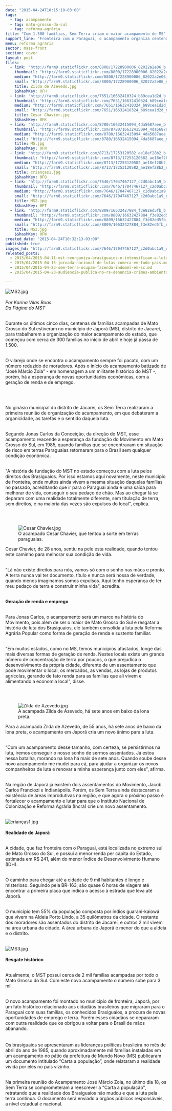 ```yaml
---
date: "2015-04-24T10:15:10-03:00"
tags:
  - tag: acampamento
  - tag: mato-grosso-do-sul
  - tag: reforma-agrária
title: "Com 1.500 famílias, Sem Terra criam o maior acampamento de MS"
support_line: "Fronteira com o Paraguai, o acampamento organiza centenas de famílias que tentaram construir suas vidas em terras paraguaias."
menu: reforma agrária
sector: mass-front
section: cover
layout: post
files:
  - link: "http://farm9.staticflickr.com/8800/17228900006_82022a2e06_b.jpg"
    thumbnail: "http://farm9.staticflickr.com/8800/17228900006_82022a2e06_t.jpg"
    medium: "http://farm9.staticflickr.com/8800/17228900006_82022a2e06_z.jpg"
    small: "http://farm9.staticflickr.com/8800/17228900006_82022a2e06_n.jpg"
    title: Zilda de Azevedo.jpg
    $$hashKey: 0FH
  - link: "http://farm8.staticflickr.com/7651/16632410324_b89cea1d2d_b.jpg"
    thumbnail: "http://farm8.staticflickr.com/7651/16632410324_b89cea1d2d_t.jpg"
    medium: "http://farm8.staticflickr.com/7651/16632410324_b89cea1d2d_z.jpg"
    small: "http://farm8.staticflickr.com/7651/16632410324_b89cea1d2d_n.jpg"
    title: Cesar Chavier.jpg
    $$hashKey: 0FK
  - link: "http://farm9.staticflickr.com/8780/16632415094_4da5687aee_b.jpg"
    thumbnail: "http://farm9.staticflickr.com/8780/16632415094_4da5687aee_t.jpg"
    medium: "http://farm9.staticflickr.com/8780/16632415094_4da5687aee_z.jpg"
    small: "http://farm9.staticflickr.com/8780/16632415094_4da5687aee_n.jpg"
    title: MS.jpg
    $$hashKey: 0FN
  - link: "http://farm9.staticflickr.com/8713/17253120582_ae18ef28b2_b.jpg"
    thumbnail: "http://farm9.staticflickr.com/8713/17253120582_ae18ef28b2_t.jpg"
    medium: "http://farm9.staticflickr.com/8713/17253120582_ae18ef28b2_z.jpg"
    small: "http://farm9.staticflickr.com/8713/17253120582_ae18ef28b2_n.jpg"
    title: crianças1.jpg
    $$hashKey: 0FQ
  - link: "http://farm8.staticflickr.com/7646/17047467127_c2d0abc1a9_b.jpg"
    thumbnail: "http://farm8.staticflickr.com/7646/17047467127_c2d0abc1a9_t.jpg"
    medium: "http://farm8.staticflickr.com/7646/17047467127_c2d0abc1a9_z.jpg"
    small: "http://farm8.staticflickr.com/7646/17047467127_c2d0abc1a9_n.jpg"
    title: MS2.jpg
    $$hashKey: 0FT
  - link: "http://farm9.staticflickr.com/8809/16632427884_f3e82ed5fb_b.jpg"
    thumbnail: "http://farm9.staticflickr.com/8809/16632427884_f3e82ed5fb_t.jpg"
    medium: "http://farm9.staticflickr.com/8809/16632427884_f3e82ed5fb_z.jpg"
    small: "http://farm9.staticflickr.com/8809/16632427884_f3e82ed5fb_n.jpg"
    title: MS3.jpg
    $$hashKey: 0FW
created_date: "2015-04-24T10:32:13-03:00"
published: true
images_hd: "http://farm8.staticflickr.com/7646/17047467127_c2d0abc1a9_n.jpg"
releated_posts:
  - 2015/04/2015-04-11-mst-reorganiza-brasiguaios-e-intensificam-a-luta-pela-terra-em-mato-grosso-do-sul.md
  - 2015/04/2015-04-15-jornada-nacional-de-lutas-comeca-em-todo-pais.md
  - 2015/04/2015-04-23-sem-terra-ocupam-fazenda-indomel-em-sc.md
  - 2015/04/2015-04-23-audiencia-publica-no-rs-denuncia-crimes-ambientais-em-fazenda-ocupa-pelos-sem-terra.md

---
```

<p><img alt="MS2.jpg" src="http://farm8.staticflickr.com/7646/17047467127_c2d0abc1a9_b.jpg" /><br />
<br />
<em>Por Karina Vilas Boas<br />
Da P&aacute;gina do MST</em></p>

<p><br />
Durante os &uacute;ltimos cinco dias, centenas de fam&iacute;lias acampadas de Mato Grosso do Sul estiveram no munic&iacute;pio de Japor&atilde; (MS), distrito de Jacare&iacute;, para trabalharem a organiza&ccedil;&atilde;o do maior acampamento do estado, que come&ccedil;ou com cerca de 300 fam&iacute;lias no in&iacute;cio de abril e hoje j&aacute; passa de 1.500.</p>

<p><br />
O vilarejo onde se encontra o acampamento sempre foi pacato, com um n&uacute;mero reduzido de moradores. Ap&oacute;s o in&iacute;cio do acampamento batizado de &quot;Jos&eacute; M&aacute;rcio Zoia&quot; - em homenagem a um militante hist&oacute;rico do MST -, por&eacute;m, h&aacute; a esperan&ccedil;a de novas oportunidades econ&ocirc;micas, com a gera&ccedil;&atilde;o de renda e de emprego.</p>

<p>&nbsp;
<p><br />
No gin&aacute;sio municipal do distrito de Jacare&iacute;, os Sem Terra realizaram a primeira reuni&atilde;o de organiza&ccedil;&atilde;o do acampamento, em que debateram a organicidade, as tarefas e o sentido daquela luta.</p>
</p>

<p><br />
Segundo Jonas Carlos da Concei&ccedil;&atilde;o, da dire&ccedil;&atilde;o do MST, esse acampamento reacende a esperan&ccedil;a da funda&ccedil;&atilde;o do Movimento em Mato Grosso do Sul, em 1985, quando fam&iacute;lias que se encontravam em situa&ccedil;&atilde;o de risco em terras Paraguaias retornaram para o Brasil sem qualquer condi&ccedil;&atilde;o econ&ocirc;mica.</p>

<p><br />
&quot;A hist&oacute;ria de funda&ccedil;&atilde;o do MST no estado come&ccedil;ou com a luta pelos direitos dos Brasiguaios. Por isso estamos aqui novamente, neste munic&iacute;pio de fronteira, onde muitos ainda vivem a mesma situa&ccedil;&atilde;o daquelas fam&iacute;lias no passado, acreditando que ir para o Paraguai ainda &eacute; uma sa&iacute;da para melhorar de vida, conseguir o seu peda&ccedil;o de ch&atilde;o. Mas ao chegar l&aacute; se deparam com uma realidade totalmente diferente, sem titula&ccedil;&atilde;o de terra, sem direitos, e na maioria das vezes s&atilde;o expulsos do local&quot;, explica.</p>

<p>&nbsp;</p>

<figure class="image" style="float:left"><img alt="Cesar Chavier.jpg" src="http://farm8.staticflickr.com/7651/16632410324_b89cea1d2d_b.jpg" />
<figcaption>O acampado Cesar Chavier, que tentou a sorte em terras paraguaias.</figcaption>
</figure>

<p>Cesar Chavier, de 28 anos, sentiu na pele esta realidade, quando tentou este caminho para melhorar sua condi&ccedil;&atilde;o de vida.</p>

<p><br />
&quot;L&aacute; n&atilde;o existe direitos para n&oacute;s, vamos s&oacute; com o sonho nas m&atilde;os e pronto. A terra nunca vai ter documento, t&iacute;tulo e nunca ser&aacute; nossa de verdade, quando menos imaginamos somos expulsos. Aqui tenho esperan&ccedil;a de ter meu peda&ccedil;o de terra e construir minha vida&quot;, acredita.</p>

<p><br />
<strong>Gera&ccedil;&atilde;o de renda e emprego</strong></p>

<p><br />
Para Jonas Carlos, o acampamento ser&aacute; um marco na hist&oacute;ria do Movimento, pois al&eacute;m de ser o maior de Mato Grosso do Sul e resgatar a hist&oacute;ria de luta dos Brasiguaios, ele tamb&eacute;m consolida a luta pela Reforma Agr&aacute;ria Popular como forma de gera&ccedil;&atilde;o de renda e sustento familiar.</p>

<p><br />
&quot;Em muitos estados, como no MS, temos munic&iacute;pios afastados, longe das mais diversas formas de gera&ccedil;&atilde;o de renda. Nestes locais existe um grande n&uacute;mero de concentra&ccedil;&atilde;o de terra por poucos, o que prejudica o desenvolvimento da pr&oacute;pria cidade, diferente de um assentamento que pode movimentar o local, os mercados, as vendas, as lojas de produtos agr&iacute;colas, gerando de fato renda para as fam&iacute;lias que ali vivem e alimentando a economia local&quot;, disse.</p>

<p>&nbsp;</p>

<figure class="image" style="float:right"><img alt="Zilda de Azevedo.jpg" src="http://farm9.staticflickr.com/8800/17228900006_82022a2e06_b.jpg" />
<figcaption>A acampada Zilda de Azevedo, h&aacute; sete anos em baixo da lona preta.</figcaption>
</figure>

<p>Para a acampada Zilda de Azevedo, de 55 anos, h&aacute; sete anos de baixo da lona preta, o acampamento em Japor&atilde; cria um novo &acirc;nimo para a luta.</p>

<p><br />
&ldquo;Com um acampamento desse tamanho, com certeza, se persistirmos na luta, iremos conseguir o nosso sonho de sermos assentados. J&aacute; estou nessa batalha, morando na lona h&aacute; mais de sete anos. Quando soube desse novo acampamento me mudei para c&aacute;, para ajudar a organizar os novos companheiros de luta e renovar a minha esperan&ccedil;a junto com eles&quot;, afirma.</p>

<p><br />
Na regi&atilde;o de Japor&atilde; j&aacute; existem dois assentamentos do Movimento, Jacob Carlos Franciozi e Indian&aacute;polis. Por&eacute;m, os Sem Terra ainda destacaram a exist&ecirc;ncia de &aacute;reas improdutivas na regi&atilde;o, e que agora o pr&oacute;ximo passo &eacute; fortalecer o acampamento e lutar para que o Instituto Nacional de Coloniza&ccedil;&atilde;o e Reforma Agr&aacute;ria (Incra) crie um novo assentamento.<br />
&nbsp;</p>

<p><img alt="crianças1.jpg" src="http://farm9.staticflickr.com/8713/17253120582_ae18ef28b2_b.jpg" /><br />
<br />
<strong>Realidade de Japor&atilde;</strong></p>

<p><br />
A cidade, que faz fronteira com o Paraguai, est&aacute; localizada no extremo sul de Mato Grosso do Sul, e possui a menor renda per capita do Estado, estimada em R$ 241, al&eacute;m do menor &Iacute;ndice de Desenvolvimento Humano (IDH).</p>

<p><br />
O caminho para chegar at&eacute; a cidade de 9 mil habitantes &eacute; longo e misterioso. Seguindo pela BR-163, s&atilde;o quase 6 horas de viagem at&eacute; encontrar a primeira placa que indica o acesso &agrave; estrada que leva at&eacute; Japor&atilde;.</p>

<p><br />
O munic&iacute;pio tem 55% da popula&ccedil;&atilde;o composta por &iacute;ndios guarani-kaiow&aacute; que vivem na Aldeia Porto Lindo, a 35 quil&ocirc;metros da cidade. O restante dos moradores s&atilde;o assentados do distrito de Jacare&iacute;, e outros 2 mil vivem na &aacute;rea urbana da cidade. A &aacute;rea urbana de Japor&atilde; &eacute; menor do que a aldeia e o distrito.<br />
&nbsp;</p>

<p><img alt="MS3.jpg" src="http://farm9.staticflickr.com/8809/16632427884_f3e82ed5fb_b.jpg" /><br />
<br />
<strong>Resgate hist&oacute;rico</strong></p>

<p><br />
Atualmente, o MST possui cerca de 2 mil fam&iacute;lias acampadas por todo o Mato Grosso do Sul. Com este novo acampamento o n&uacute;mero sobe para 3 mil.</p>

<p><br />
O novo acampamento foi montado no munic&iacute;pio de fronteira, Japor&atilde;, por um fato hist&oacute;rico relacionado aos cidad&atilde;os brasileiros que migraram para o Paraguai com suas fam&iacute;lias, os conhecidos Brasiguaios, a procura de novas oportunidades de emprego e terra. Por&eacute;m esses cidad&atilde;os se depararam com outra realidade que os obrigou a voltar para o Brasil de m&atilde;os abanando.<br />
&nbsp;<br />
<br />
Os brasiguaios se apresentaram as lideran&ccedil;as pol&iacute;ticas brasileira no m&ecirc;s de abril do ano de 1985, quando aproximadamente mil fam&iacute;lias instaladas em um acampamento no p&aacute;tio da prefeitura de Mundo Novo (MS) publicaram um documento intitulado &ldquo;Carta a popula&ccedil;&atilde;o&rdquo;, onde relataram a realidade vivida por eles no pa&iacute;s vizinho.</p>

<p><br />
Na primeira reuni&atilde;o do Acampamento Jos&eacute; M&aacute;rcio Zoia, no &uacute;ltimo dia 18, os Sem Terra se comprometeram a reescrever a &quot;Carta a popula&ccedil;&atilde;o&quot;, retratando que a realidade dos Brasiguaios n&atilde;o mudou e que a luta pela terra continua. O documento ser&aacute; enviado a &oacute;rg&atilde;os p&uacute;blicos respons&aacute;veis, a n&iacute;vel estadual e nacional.</p>

<p>&nbsp;</p>
